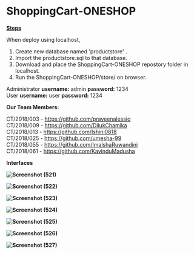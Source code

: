 # ShoppingCart-ONESHOP

<b><u>Steps</u></b>

When deploy using localhost,

1. Create new database named 'productstore' .
2. Import the productstore.sql to that database.
3. Download and place the ShoppingCart-ONESHOP repostory folder in localhost.
4. Run the ShoppingCart-ONESHOP/store/ on browser.

Administrator <b>username:</b> admin <b>password:</b> 1234 <br/>
User <b>username:</b> user <b>password:</b> 1234


<b>Our Team Members:</b>

CT/2018/003 - https://github.com/praveenalessio <br/>
CT/2018/009 - https://github.com/DilukChamika <br/>
CT/2018/013 - https://github.com/Ishini0818 <br/>
CT/2018/025 - https://github.com/umesha-99 <br/>
CT/2018/055 - https://github.com/ImalshaRuwandini <br/>
CT/2018/061 - https://github.com/KavinduMadusha <br/>


<b>Interfaces<b>
  
  ![Screenshot (521)](https://github.com/Ishini0818/ShoppingCart-ONESHOP/assets/101697017/86e94ecc-5a6d-4ba5-9aa0-b1aa56166564) <br>
  
![Screenshot (522)](https://github.com/Ishini0818/ShoppingCart-ONESHOP/assets/101697017/9873de88-12c8-4320-93d1-9b1a5be0d34c) <br>

![Screenshot (523)](https://github.com/Ishini0818/ShoppingCart-ONESHOP/assets/101697017/60824c96-feeb-42c9-8da9-bdcd9055bda7) <br>

 ![Screenshot (524)](https://github.com/Ishini0818/ShoppingCart-ONESHOP/assets/101697017/55af08b1-42c2-40fb-b963-d3fe4e69c0b7) <br>
 
![Screenshot (525)](https://github.com/Ishini0818/ShoppingCart-ONESHOP/assets/101697017/ebe49b30-da1c-46d7-801c-7f2488d3c23e) <br>

![Screenshot (526)](https://github.com/Ishini0818/ShoppingCart-ONESHOP/assets/101697017/c898dde4-2b7a-4dae-8672-e04391b21556) <br>

![Screenshot (527)](https://github.com/Ishini0818/ShoppingCart-ONESHOP/assets/101697017/25e30934-6c38-4e69-999f-d750bf05514e) <br>



